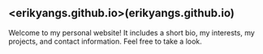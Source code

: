 ## <erikyangs.github.io>(erikyangs.github.io)
Welcome to my personal website!
It includes a short bio, my interests, my projects, and contact information. Feel free to take a look.
